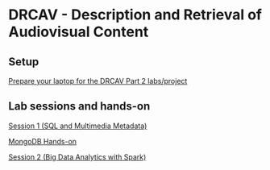 # DRCAV - Description and Retrieval of Audiovisual Content

## Setup

[Prepare your laptop for the DRCAV Part 2 labs/project](./yourmachine.md)

## Lab sessions and hands-on

<!--[Hands-on 1 (API of the NASA Image and Video Library)](./api_hands_on/README.md)-->


[Session 1 (SQL and Multimedia Metadata)](./mysql/README.md)

[MongoDB Hands-on](./mongodb_hands_on/README.md)

[Session 2 (Big Data Analytics with Spark)](./spark/README.md)




